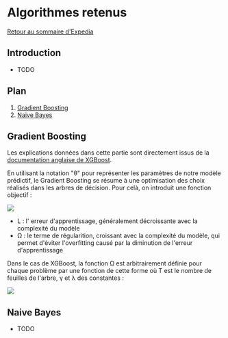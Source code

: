 # Algorithmes retenus

[Retour au sommaire d'Expedia](expedia_sommaire.md)

## Introduction

- TODO

## Plan

1. [Gradient Boosting](#gradient-boosting)
2. [Naive Bayes](#naive-bayes)

## Gradient Boosting

Les explications données dans cette partie sont directement issus de la [documentation anglaise de XGBoost](https://xgboost.readthedocs.io/en/latest/model.html).

En utilisant la notation "θ" pour représenter les paramètres de notre modèle prédictif, le Gradient Boosting se résume à une optimisation des choix réalisés dans les arbres de décision. Pour celà, on introduit une fonction objectif :

![](http://nsa37.casimages.com/img/2016/05/30/160530121135280376.png)

* L : l' erreur d'apprentissage, généralement décroissante avec la complexité du modèle
* Ω : le terme de régularition, croissant avec la complexité du modèle, qui permet d'éviter l'overfitting causé par la diminution de l'erreur d'apprentissage

Dans le cas de XGBoost, la fonction Ω est arbitrairement définie pour chaque problème par une fonction de cette forme où T est le nombre de feuilles de l'arbre, γ et λ des constantes :

![](http://nsa37.casimages.com/img/2016/05/30/160530122016216810.png)

## Naive Bayes

- TODO

